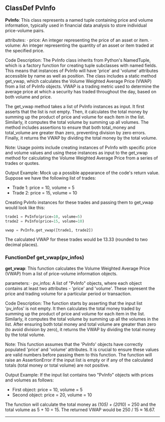 ## ClassDef PvInfo
**PvInfo**: This class represents a named tuple containing price and volume information, typically used in financial data analysis to store individual price-volume pairs.

attributes:
· price: An integer representing the price of an asset or item.
· volume: An integer representing the quantity of an asset or item traded at the specified price.

Code Description: The PvInfo class inherits from Python's NamedTuple, which is a factory function for creating tuple subclasses with named fields. This means that instances of PvInfo will have 'price' and 'volume' attributes accessible by name as well as position. The class includes a static method get_vwap, which calculates the Volume Weighted Average Price (VWAP) from a list of PvInfo objects. VWAP is a trading metric used to determine the average price at which a security has traded throughout the day, based on both volume and price.

The get_vwap method takes a list of PvInfo instances as input. It first asserts that the list is not empty. Then, it calculates the total money by summing up the product of price and volume for each item in the list. Similarly, it computes the total volume by summing up all volumes. The method includes assertions to ensure that both total_money and total_volume are greater than zero, preventing division by zero errors. Finally, it returns the VWAP by dividing the total money by the total volume.

Note: Usage points include creating instances of PvInfo with specific price and volume values and using these instances as input to the get_vwap method for calculating the Volume Weighted Average Price from a series of trades or quotes.

Output Example: Mock up a possible appearance of the code's return value.
Suppose we have the following list of trades:
- Trade 1: price = 10, volume = 5
- Trade 2: price = 15, volume = 10

Creating PvInfo instances for these trades and passing them to get_vwap would look like this:

```python
trade1 = PvInfo(price=10, volume=5)
trade2 = PvInfo(price=15, volume=10)

vwap = PvInfo.get_vwap([trade1, trade2])
```

The calculated VWAP for these trades would be 13.33 (rounded to two decimal places).
### FunctionDef get_vwap(pv_infos)
**get_vwap**: This function calculates the Volume Weighted Average Price (VWAP) from a list of price-volume information objects.

parameters:
· pv_infos: A list of "PvInfo" objects, where each object contains at least two attributes - 'price' and 'volume'. These represent the price and trading volume for a particular period or transaction.

Code Description: The function starts by asserting that the input list 'pv_infos' is not empty. It then calculates the total money traded by summing up the product of price and volume for each item in the list. Similarly, it computes the total volume by summing up all the volumes in the list. After ensuring both total money and total volume are greater than zero (to avoid division by zero), it returns the VWAP by dividing the total money by the total volume.

Note: This function assumes that the 'PvInfo' objects have correctly populated 'price' and 'volume' attributes. It is crucial to ensure these values are valid numbers before passing them to this function. The function will raise an AssertionError if the input list is empty or if any of the calculated totals (total money or total volume) are not positive.

Output Example: If the input list contains two "PvInfo" objects with prices and volumes as follows:
- First object: price = 10, volume = 5
- Second object: price = 20, volume = 10

The function will calculate the total money as (10*5) + (20*10) = 250 and the total volume as 5 + 10 = 15. The returned VWAP would be 250 / 15 ≈ 16.67.
***
